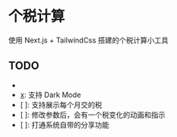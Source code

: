 # 个税计算

使用 Next.js + TailwindCss 搭建的个税计算小工具

## TODO

- [x]: 调整准确的五险一金参数
- [x]: 支持 Dark Mode
- [ ]: 支持展示每个月交的税
- [ ]: 修改参数后，会有一个税变化的动画和指示
- [ ]: 打通系统自带的分享功能

